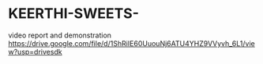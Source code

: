 # KEERTHI-SWEETS-
video report and demonstration
https://drive.google.com/file/d/1ShRiIE60UuouNj6ATU4YHZ9VVyvh_6L1/view?usp=drivesdk
